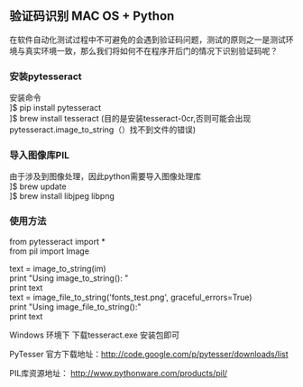 ## 验证码识别 MAC OS + Python

在软件自动化测试过程中不可避免的会遇到验证码问题，测试的原则之一是测试环境与真实环境一致，那么我们将如何不在程序开后门的情况下识别验证码呢？

### 安装pytesseract
安装命令\
]$ pip install pytesseract\
]$ brew install tesseract (目的是安装tesseract-0cr,否则可能会出现pytesseract.image_to_string（）找不到文件的错误)

### 导入图像库PIL
由于涉及到图像处理，因此python需要导入图像处理库\
]$ brew update\
]$ brew install libjpeg libpng

### 使用方法
from pytesseract import *\
from pil import Image

text = image_to_string(im)\
print "Using image_to_string(): "\
print text\
text = image_file_to_string('fonts_test.png', graceful_errors=True)\
print "Using image_file_to_string():"\
print text


Windows 环境下 下载tesseract.exe 安装包即可


PyTesser 官方下载地址：http://code.google.com/p/pytesser/downloads/list 

PIL库资源地址： http://www.pythonware.com/products/pil/

